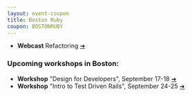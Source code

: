```yaml
---
layout: event-coupon
title: Boston Ruby
coupon: BOSTONRUBY
---
```


- **Webcast** Refactoring [➜ ](https://learn.thoughtbot.com/products/6-humans-present-refactoring)

### Upcoming workshops in Boston:

- **Workshop** "Design for Developers", September 17-18 [➜ ](https://learn.thoughtbot.com/courses/2-design-for-developers)
- **Workshop** "Intro to Test Driven Rails", September 24-25 [➜ ](https://learn.thoughtbot.com/courses/1-intro-to-test-driven-rails)
